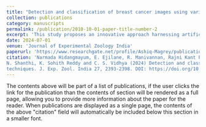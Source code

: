 ```yaml
---
title: "Detection and classification of breast cancer images using various AI techniques"
collection: publications
category: manuscripts
permalink: /publication/2010-10-01-paper-title-number-2
excerpt: 'This study proposes an innovative approach harnessing artificial intelligence (AI) in conjunction with the Internet of Medical Things (IoMT) to address early-stage breast cancer detection and classification.'
date: 2024-07-01
venue: 'Journal of Experimental Zoology India'
paperurl: 'https://www.researchgate.net/profile/Ashiq-Magrey/publication/383259915_DETECTION_AND_CLASSIFICATION_OF_BREAST_CANCER_IMAGES_USING_VARIOUS_AI_TECHNIQUES/links/66c4a4deccd355055fe1265f/Detection-and-classification-of-breast-cancer-images-using-various-AI-techniques.pdf'
citation: 'Narmada Hidangmayum, E. Ejilane, R. Manivannan, Rajni Kant Panik, Anand G. Krishna, Ashiq Hussain Magrey,
N. Shanthi, K. Sohith Reddy and C. S. Vidhya (2024) Detection and classification of breast cancer images using various AI
techniques. J. Exp. Zool. India 27, 2393-2398. DOI: https://doi.org/10.51470/jez.2024.27.2.2393'
---
```


The contents above will be part of a list of publications, if the user clicks the link for the publication than the contents of section will be rendered as a full page, allowing you to provide more information about the paper for the reader. When publications are displayed as a single page, the contents of the above "citation" field will automatically be included below this section in a smaller font.
